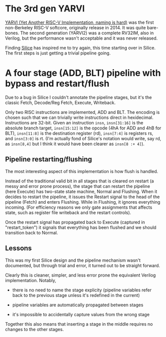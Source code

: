 # The 3rd gen YARVI

[YARVI (Yet Another RISC-V Implementation, naming is
hard)](https://github.com/tommythorn/yarvi) was the first non-Berkeley
RISC-V softcore, originally release in 2014.  It was quite bare-bones.
The second generation (YARVI2) was a complete RV32IM, also in Verilog,
but the performance wasn't acceptable and it was never released.

Finding [Silice](https://github.com/sylefeb/silice) has inspired me to
try again, this time starting over in Silice.  The first steps is just
getting a trivial pipeline going.

# A four stage (ADD, BLT) pipeline with bypass and restart/flush

Due to a bug in Silice I couldn't annotate the pipeline stages, but
it's the classic Fetch, Decode/Reg Fetch, Execute, Writeback.

Only two RISC instructions are implemented, ADD and BLT.  The encoding
is chosen such that we can trivially write instructions direct in
hexidecimal.  Instructions are 32-bit.  Given an instruction `insn`,
`insn[31:16]` is the absolute branch target, `insn[15:12]` is the
opcode (4hA for ADD and 4hB for BLT), `insn[11:8]` is the destination
register (rd), `insn[7:4]` is registers rs, and `insn[3:0]` is rt.
(I'm actually fond of Silice's notation would write, say rd, as
`insn[8,4]` but I think it would have been clearer as `insn[8 :+ 4]`).

## Pipeline restarting/flushing

The most interesting aspect of this implementation is how flush is
handled.

Instead of the traditional valid bit in all stages that is cleared on
restart (a messy and error prone process), the stage that can restart
the pipeline (here Execute) has two-state state machine, Normal and
Flushing.  When it decides to restart the pipeline, it issues the
Restart signal to the head of the pipeline (Fetch) and enters
Flushing.  While in Flushing, it ignores everything incoming.  (For
efficiency reasons we only gate assignments that affects state, such
as register file writeback and the restart controls).

Once the restart signal has propagated back to Execute (captured in
"restart_token") it signals that everything has been flushed and we
should transition back to Normal.

## Lessons

This was my first Silice design and the pipeline mechanism wasn't
documented, but through trial and error, it turned out to be straight
forward.

Clearly this is cleaner, simpler, and less error prone the equivalent
Verilog implementation.  Notably,

  * there is no need to name the stage explicity (pipeline variables
    refer back to the previous stage unless it's redefined in the
    current)

  * pipeline variables are automatically propagated between stages

  * it's impossible to accidentally capture values from the wrong
    stage

Together this also means that inserting a stage in the middle requires
no changes to the other stages.
